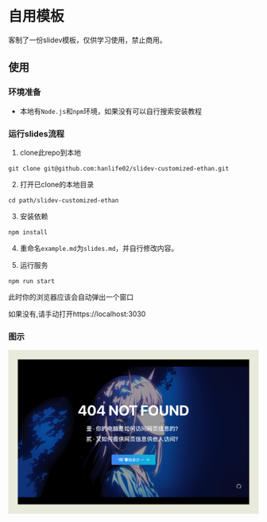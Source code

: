 <!--
 * @Author: Ethan && ethan@hanlife02.com
 * @Date: 2025-05-31 00:04:53
 * @LastEditors: Ethan && ethan@hanlife02.com
 * @LastEditTime: 2025-06-01 20:47:59
 * @FilePath: /slidev-customized-ethan/README.md
 * @Description:
 *
 * Copyright (c) 2025 by Ethan, All Rights Reserved.
-->

# 自用模板

客制了一份slidev模板，仅供学习使用，禁止商用。

## 使用

### 环境准备

- 本地有`Node.js`和`npm`环境，如果没有可以自行搜索安装教程

### 运行slides流程

1. clone此repo到本地

```shell
git clone git@github.com:hanlife02/slidev-customized-ethan.git
```

2. 打开已clone的本地目录

```shell
cd path/slidev-customized-ethan
```

3. 安装依赖

```shell
npm install
```

4. 重命名`example.md`为`slides.md`，并自行修改内容。

5. 运行服务

```
npm run start
```

此时你的浏览器应该会自动弹出一个窗口

如果没有,请手动打开https://localhost:3030

### 图示

![图示](<figures/CleanShot 2025-06-01 at 19.31.07@2x.png>)
